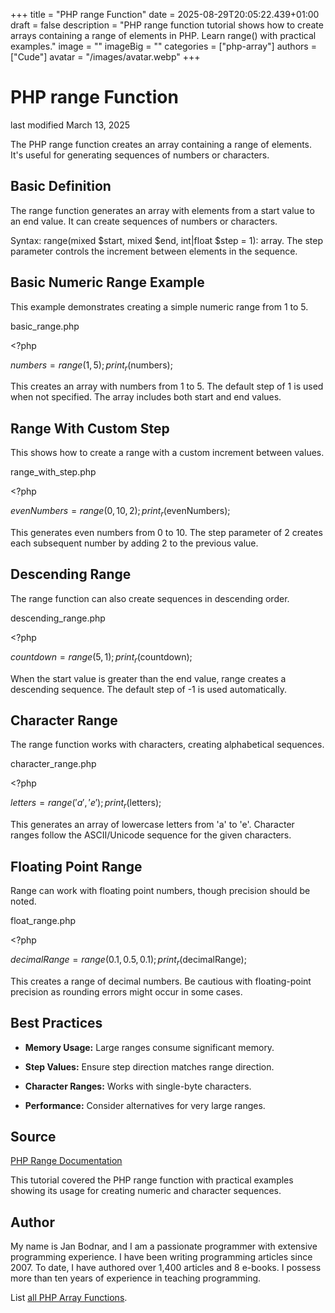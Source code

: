 +++
title = "PHP range Function"
date = 2025-08-29T20:05:22.439+01:00
draft = false
description = "PHP range function tutorial shows how to create arrays containing a range of elements in PHP. Learn range() with practical examples."
image = ""
imageBig = ""
categories = ["php-array"]
authors = ["Cude"]
avatar = "/images/avatar.webp"
+++

# PHP range Function

last modified March 13, 2025

The PHP range function creates an array containing a range of
elements. It's useful for generating sequences of numbers or characters.

## Basic Definition

The range function generates an array with elements from a start
value to an end value. It can create sequences of numbers or characters.

Syntax: range(mixed $start, mixed $end, int|float $step = 1): array.
The step parameter controls the increment between elements in the sequence.

## Basic Numeric Range Example

This example demonstrates creating a simple numeric range from 1 to 5.

basic_range.php
  

&lt;?php

$numbers = range(1, 5);
print_r($numbers);

This creates an array with numbers from 1 to 5. The default step of 1 is
used when not specified. The array includes both start and end values.

## Range With Custom Step

This shows how to create a range with a custom increment between values.

range_with_step.php
  

&lt;?php

$evenNumbers = range(0, 10, 2);
print_r($evenNumbers);

This generates even numbers from 0 to 10. The step parameter of 2 creates
each subsequent number by adding 2 to the previous value.

## Descending Range

The range function can also create sequences in descending order.

descending_range.php
  

&lt;?php

$countdown = range(5, 1);
print_r($countdown);

When the start value is greater than the end value, range creates a
descending sequence. The default step of -1 is used automatically.

## Character Range

The range function works with characters, creating alphabetical sequences.

character_range.php
  

&lt;?php

$letters = range('a', 'e');
print_r($letters);

This generates an array of lowercase letters from 'a' to 'e'. Character
ranges follow the ASCII/Unicode sequence for the given characters.

## Floating Point Range

Range can work with floating point numbers, though precision should be noted.

float_range.php
  

&lt;?php

$decimalRange = range(0.1, 0.5, 0.1);
print_r($decimalRange);

This creates a range of decimal numbers. Be cautious with floating-point
precision as rounding errors might occur in some cases.

## Best Practices

- **Memory Usage:** Large ranges consume significant memory.

- **Step Values:** Ensure step direction matches range direction.

- **Character Ranges:** Works with single-byte characters.

- **Performance:** Consider alternatives for very large ranges.

## Source

[PHP Range Documentation](https://www.php.net/manual/en/function.range.php)

This tutorial covered the PHP range function with practical
examples showing its usage for creating numeric and character sequences.

## Author

My name is Jan Bodnar, and I am a passionate programmer with extensive
programming experience. I have been writing programming articles since 2007.
To date, I have authored over 1,400 articles and 8 e-books. I possess more
than ten years of experience in teaching programming.

List [all PHP Array Functions](/php/#php-array).